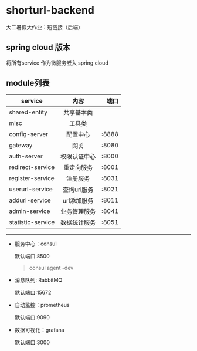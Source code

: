 # shorturl-backend

大二暑假大作业：短链接（后端）

## spring cloud 版本

将所有service 作为微服务嵌入 spring cloud

## module列表
service | 内容 | 端口
---|:--:|---:
shared-entity | 共享基本类 |  
misc|工具类|
config-server|配置中心|:8888
gateway | 网关 |:8080
auth-server|权限认证中心|:8000
redirect-service|重定向服务|:8001
register-service|注册服务|:8031
userurl-service|查询url服务|:8021
addurl-service|url添加服务|:8011
admin-service|业务管理服务|:8041
statistic-service | 数据统计服务 |:8051

---

* 服务中心：consul
  
  默认端口:8500
  >consul agent -dev

* 消息队列: RabbitMQ

  默认端口:15672

* 自动监控：prometheus

  默认端口:9090

* 数据可视化：grafana

  默认端口:3000